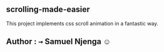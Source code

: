 ## scrolling-made-easier
This project implements css scroll animation in a fantastic way.
## Author : <kbd>→</kbd> Samuel Njenga :relaxed:
